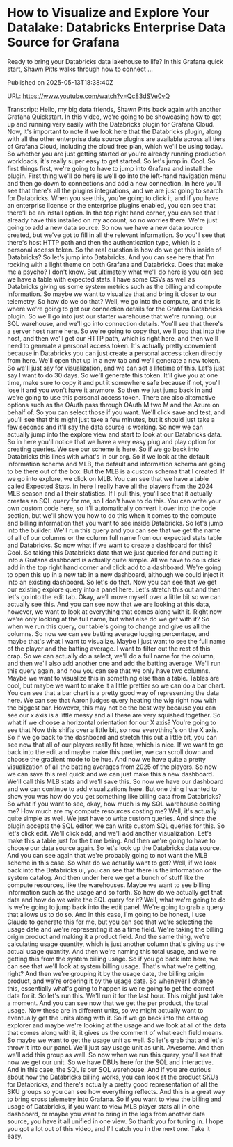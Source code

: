 # How to Visualize and Explore Your Datalake: Databricks Enterprise Data Source for Grafana

Ready to bring your Databricks data lakehouse to life? In this Grafana quick start, Shawn Pitts walks through how to connect ...

Published on 2025-05-13T18:38:40Z

URL: https://www.youtube.com/watch?v=Qc83dSVe0vQ

Transcript: Hello, my big data friends, Shawn Pitts back again with another
Grafana Quickstart. In this video, we're going to be showcasing how to
get up and running very easily with the Databricks plugin for Grafana Cloud. Now, it's important to note if we look
here that the Databricks plugin, along with all the other enterprise data
source plugins are available across all tiers of Grafana Cloud,
including the cloud free plan, which we'll be using today. So whether you are just getting started
or you're already running production workloads, it's really super easy to
get started. So let's jump in. Cool. So first things first, we're going to have to jump into
Grafana and install the plugin. First thing we'll do here is we'll go
into the left-hand navigation menu and then go down to connections
and add a new connection. In here you'll see that there's
all the plugins integrations, and we are just going to search
for Databricks. When you see this, you're going to click it, and if you have an enterprise license
or the enterprise plugins enabled, you can see that there'll be an install
option. In the top right hand corner, you can see that I already have
this installed on my account, so no worries there. We're just
going to add a new data source. So now we have a new data source created, but we've got to fill in all
the relevant information. So you'll see that there's host HTTP
path and then the authentication type, which is a personal access token. So the real question is how do
we get this inside of Databricks? So let's jump into Databricks. And you can see here that I'm rocking
with a light theme on both Grafana and Databricks. Does that make
me a psycho? I don't know. But ultimately what we'll do here
is you can see we have a table with expected stats. I have some CSVs
as well as Databricks giving us some system metrics such as the
billing and compute information. So maybe we want to visualize that
and bring it closer to our telemetry. So how do we do that? Well,
we go into the compute, and this is where we're going to get
our connection details for the Grafana Databricks plugin. So we'll go into just our starter
warehouse that we're running, our SQL warehouse, and we'll
go into connection details. You'll see that there's a server host
name here. So we're going to copy that, we'll pop that into the host,
and then we'll get our HTTP path, which is right here, and then we'll need
to generate a personal access token. It's actually pretty convenient because
in Databricks you can just create a personal access token directly from here. We'll open that up in a new tab
and we'll generate a new token. So we'll just say for visualization,
and we can set a lifetime of this. Let's just say I want to do 30
days. So we'll generate this token. It'll give you at one time, make sure to copy it and put it
somewhere safe because if not, you'll lose it and you
won't have it anymore. So then we just jump back in and we're
going to use this personal access token. There are also alternative options
such as the OAuth pass through OAuth M two M and the Azure on behalf of. So you can select those if you
want. We'll click save and test, and you'll see that this
might just take a few minutes, but it should just take a few seconds
and it'll say the data source is working. So now we can actually jump into the
explore view and start to look at our Databricks data. So in here you'll
notice that we have a very easy plug and play option for creating
queries. We see our scheme is here. So if we go back into Databricks
this lines with what's in our org. So if we look at the default
information schema and MLB, the default and information schema
are going to be there out of the box. But the MLB is a custom schema that
I created. If we go into explore, we click on MLB. You can see that we
have a table called Expected Stats. In here I really have all the players
from the 2024 MLB season and all their statistics. If I pull this, you'll see that it actually
creates an SQL query for me, so I don't have to do this. You can
write your own custom code here, so it'll automatically convert
it over into the code section, but we'll show you how to do this when
it comes to the compute and billing information that you want to see inside
Databricks. So let's jump into the builder. We'll run this query and you can see that
we get the name of all of our columns or the column full name from our
expected stats table and Databricks. So now what if we want to create
a dashboard for this? Cool. So taking this Databricks data that we
just queried for and putting it into a Grafana dashboard is
actually quite simple. All we have to do is click add in the
top right hand corner and click add to a dashboard. We're going to open this
up in a new tab in a new dashboard, although we could inject it into an
existing dashboard. So let's do that. Now you can see that we get our existing
explore query into a panel here. Let's stretch this out and then
let's go into the edit tab. Okay, we'll move myself over a little bit
so we can actually see this. And you can see now that we are
looking at this data, however, we want to look at everything
that comes along with it. Right now we're only looking at the full
name, but what else do we get with it? So when we run this query, our table's going to change
and give us all the columns. So now we can see batting
average lugging percentage, and maybe that's what I want to visualize. Maybe I just want to see the full name
of the player and the batting average. I want to filter out the rest of this
crap. So we can actually do a select, we'll do a full name for the column, and then we'll also add another
one and add the batting average. We'll run this query again, and now you
can see that we only have two columns. Maybe we want to visualize
this in something else than
a table. Tables are cool, but maybe we want to make it a little
prettier so we can do a bar chart. You can see that a bar chart is a pretty
good way of representing the data here. We can see that Aaron judges query
heating the wig right now with the biggest bar. However, this may not be the best way because
you can see our x axis is a little messy and all these are very squished together. So what if we choose a horizontal
orientation for our X axis? You're going to see that Now
this shifts over a little bit, so now everything's on the X axis. So if we go back to the dashboard
and stretch this out a little bit, you can see now that all of our
players really fit here, which is nice. If we want to go back into the
edit and maybe make this prettier, we can scroll down and choose the gradient
mode to be hue. And now we have quite a pretty visualization of all the batting
averages from 2025 of the players. So now we can save this real quick and
we can just make this a new dashboard. We'll call this MLB stats
and we'll save this. So now we have our dashboard and we can
continue to add visualizations here. But one thing I wanted to show you was
how do you get something like billing data from Databricks? So what
if you want to see, okay, how much is my SQL warehouse costing me? How much are my compute
resources costing me? Well, it's actually quite simple as well.
We just have to write custom queries. And since the plugin
accepts the SQL editor, we can write custom SQL queries
for this. So let's click edit. We'll click add, and we'll
add another visualization. Let's make this a table just for the time
being. And then we're going to have to choose our data source again. So let's
look up the Databricks data source. And you can see again that we're probably
going to not want the MLB scheme in this case. So what do we
actually want to get? Well, if we look back into the Databricks ui, you can see that there is the
information or the system catalog. And then under here we get a bunch
of stuff like the compute resources, like the warehouses. Maybe we want to see billing information
such as the usage and so forth. So how do we actually get that data and
how do we write the SQL query for it? Well, what we're going to do is we're going
to jump back into the edit panel. We're going to grab a query that
allows us to do so. And in this case, I'm going to be honest, I use
Claude to generate this for me, but you can see that we're selecting the
usage date and we're representing it as a time field. We're taking the billing
origin product and making it a product field. And the same thing, we're
calculating usage quantity, which is just another column that's
giving us the actual usage quantity. And then we're naming this total usage, and we're getting this from
the system billing usage. So if you go back into here, we can see
that we'll look at system billing usage. That's what we're getting, right? And
then we're grouping it by the usage date, the billing origin product, and
we're ordering it by the usage date. So whenever I change this, essentially what's going to happen is
we're going to get the correct data for it. So let's run this. We'll
run it for the last hour. This might just take a moment. And you can see now that we get
the per product, the total usage. Now these are in different units, so we might actually want to
eventually get the units along with it. So if we go back into the catalog explorer
and maybe we're looking at the usage and we look at all of the
data that comes along with it, it gives us the comment
of what each field means. So maybe we want to get
the usage unit as well. So let's grab that and let's
throw it into our panel. We'll just say usage unit as unit. Awesome. And then we'll add this group
as well. So now when we run this query, you'll see that now we get our unit. So we have DBUs here for the SQL
and interactive. And in this case, the SQL is our SQL warehouse. And if you are curious about how
the Databricks billing works, you can look at the product
SKUs for Databricks, and there's actually a
pretty good representation
of all the SKU groups so you can see how everything reflects. And this is a great way to bring
cross telemetry into Grafana. So if you want to view the
billing and usage of Databricks, if you want to view MLB player
stats all in one dashboard, or maybe you want to bring in the
logs from another data source, you have it all unified in one
view. So thank you for tuning in. I hope you got a lot out of this video,
and I'll catch you in the next one. Take it easy.

